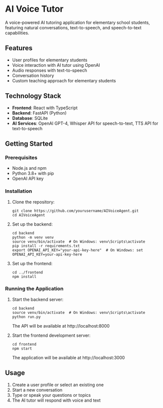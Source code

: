 # AI Voice Tutor

A voice-powered AI tutoring application for elementary school students, featuring natural conversations, text-to-speech, and speech-to-text capabilities.

## Features

- User profiles for elementary students
- Voice interaction with AI tutor using OpenAI
- Audio responses with text-to-speech
- Conversation history
- Custom teaching approach for elementary students

## Technology Stack

- **Frontend**: React with TypeScript
- **Backend**: FastAPI (Python)
- **Database**: SQLite
- **AI Services**: OpenAI GPT-4, Whisper API for speech-to-text, TTS API for text-to-speech

## Getting Started

### Prerequisites

- Node.js and npm
- Python 3.8+ with pip
- OpenAI API key

### Installation

1. Clone the repository:
   ```
   git clone https://github.com/yourusername/AIVoiceAgent.git
   cd AIVoiceAgent
   ```

2. Set up the backend:
   ```
   cd backend
   python -m venv venv
   source venv/bin/activate  # On Windows: venv\Scripts\activate
   pip install -r requirements.txt
   export OPENAI_API_KEY="your-api-key-here"  # On Windows: set OPENAI_API_KEY=your-api-key-here
   ```

3. Set up the frontend:
   ```
   cd ../frontend
   npm install
   ```

### Running the Application

1. Start the backend server:
   ```
   cd backend
   source venv/bin/activate  # On Windows: venv\Scripts\activate
   python run.py
   ```
   The API will be available at http://localhost:8000

2. Start the frontend development server:
   ```
   cd frontend
   npm start
   ```
   The application will be available at http://localhost:3000

## Usage

1. Create a user profile or select an existing one
2. Start a new conversation
3. Type or speak your questions or topics
4. The AI tutor will respond with voice and text 